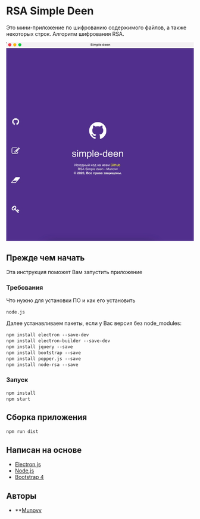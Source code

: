 # RSA Simple Deen

Это мини-приложение по шифрованию содержимого файлов, а также некоторых строк. Алгоритм шифрования RSA.

![Preview image](app/images/preview.png)

## Прежде чем начать

Эта инструкция поможет Вам запустить приложение

### Требования

Что нужно для установки ПО и как его установить

```
node.js
```

Далее устанавливаем пакеты, если у Вас версия без node_modules:
```
npm install electron --save-dev
npm install electron-builder --save-dev
npm install jquery --save
npm install bootstrap --save
npm install popper.js --save
npm install node-rsa --save
```

### Запуск

```
npm install
npm start
```

## Сборка приложения

```
npm run dist
```

## Написан на основе

* [Electron.js](https://electronjs.org/)
* [Node.js](https://nodejs.org/en/)
* [Bootstrap 4](https://getbootstrap.com/)

## Авторы

* **[Munovv](https://github.com/Munovv)
